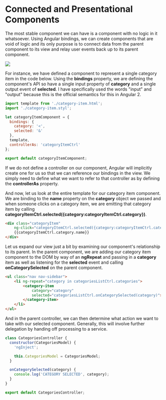 # Connected and Presentational Components

The most stable component we can have is a component with no logic in it whatsoever. Using Angular bindings, we can create components that are void of logic and its only purpose is to connect data from the parent component to its view and relay user events back up to its parent component.

![](http://onehungrymind-45fd.kxcdn.com/books/angular2-presentational-connected.png)

For instance, we have defined a component to represent a single category item in the code below. Using the **bindings** property, we are defining the component's API so have a single input property of **category** and a single output event of **selected**. I have specifically used the words "input" and "output" because this is the official semantics for this in Angular 2.

```javascript
import template from './category-item.html';
import './category-item.styl';

let categoryItemComponent = {
  bindings: {
    category: '<',
    selected: '&'
  },
  template,
  controllerAs: 'categoryItemCtrl'
};

export default categoryItemComponent;
```

If we do not define a controller on our component, Angular will implicitly create one for us so that we can reference our bindings in the view. We simply need to define what we want to refer to that controller as by defining the **controllerAs** property.

And now, let us look at the entire template for our category item component. We are binding to the **name** property on the **category** object we passed and when someone clicks on a category item, we are emitting that category item by calling **categoryItemCtrl.selected({category:categoryItemCtrl.category})**.

```html
<div class="categoryItem"
	ng-click="categoryItemCtrl.selected({category:categoryItemCtrl.category})">
	{{categoryItemCtrl.category.name}}
</div>
```

Let us expand our view just a bit by examining our component's relationship to its parent. In the parent component, we are adding our category item component to the DOM by way of an **ngRepeat** and passing in a **category** item as well as listening for the **selected** event and calling **onCategorySelected** on the parent component.

```html
<ul class="nav nav-sidebar">
	<li ng-repeat="category in categoriesListCtrl.categories">
		<category-item
			category="category"
			selected="categoriesListCtrl.onCategorySelected(category)">
		</category-item>
	</li>
</ul>
```

And in the parent controller, we can then determine what action we want to take with our selected component. Generally, this will involve further delegation by handing off processing to a service.

```javascript
class CategoriesController {
  constructor(CategoriesModel) {
    'ngInject';

    this.CategoriesModel = CategoriesModel;
  }

  onCategorySelected(category) {
    console.log('CATEGORY SELECTED', category);
  }
}

export default CategoriesController;
```